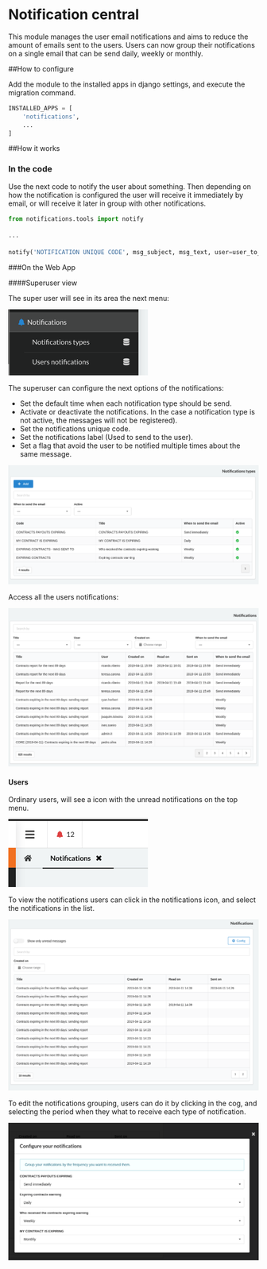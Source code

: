 # Notification central


This module manages the user email notifications and aims to reduce the amount of emails sent to the users.
Users can now group their notifications on a single email that can be send daily, weekly or monthly. 

##How to configure

Add the module to the installed apps in django settings, and execute the migration command.

```python
INSTALLED_APPS = [
    'notifications',
    ...
]
```

##How it works

### In the code

Use the next code to notify the user about something. 
Then depending on how the notification is configured the user will receive it immediately by email,
or will receive it later in group with other notifications.

```python
from notifications.tools import notify

...

notify('NOTIFICATION UNIQUE CODE', msg_subject, msg_text, user=user_to_send)

```


###On the Web App

####Superuser view

The super user will see in its area the next menu:

![Superuser menu](docs/images/superuser-menu.png)

The superuser can configure the next options of the notifications:

- Set the default time when each notification type should be send.
- Activate or deactivate the notifications. In the case a notification type is not active, the messages will not be registered).
- Set the notifications unique code.
- Set the notifications label (Used to send to the user).
- Set a flag that avoid the user to be notified multiple times about the same message.

![Configure notifications](docs/images/superuser-notificationstypes.png)

Access all the users notifications:

![All users notifications](docs/images/superuser-allnotifications.png)



#### Users

Ordinary users, will see a icon with the unread notifications on the top menu.

![Configure notifications](docs/images/notifications-icon.png)


To view the notifications users can click in the notifications icon, and select the notifications in the list.

![Configure notifications](docs/images/notifications-app.png)


To edit the notifications grouping, users can do it by clicking in the cog, and selecting the period when they what to receive each type of notification.

![Configure notifications](docs/images/notifications-config.png)

